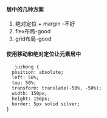 #### 居中的几种方案
1. 绝对定位 + margin -不好
2. flex布局-good
3. grid布局-good
#### 使用移动和绝对定位让元素居中
````
  .juzhong {
  position: absolute;
  left: 50%;
  top: 50%;
  transform: translate(-50%, -50%);
  width: 150px;
  height: 150px;
  border: 5px solid silver;
}
````